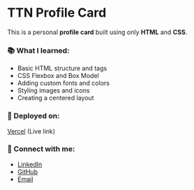 # TTN Profile Card

This is a personal **profile card** built using only **HTML** and **CSS**.

### 📚 What I learned:
- Basic HTML structure and tags
- CSS Flexbox and Box Model
- Adding custom fonts and colors
- Styling images and icons
- Creating a centered layout

### 🚀 Deployed on:
[Vercel](https://profilecard-one-blue.vercel.app/) (Live link)

### 🔗 Connect with me:
- [LinkedIn](https://www.linkedin.com/in/thamotharanatarajan/)
- [GitHub](https://github.com/thamothara7)
- [Email](mailto:thamothara2017@gmail.com)
